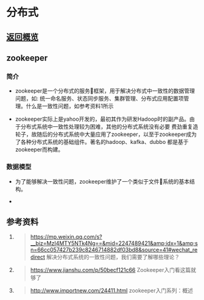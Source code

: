 # 分布式

## <a href="https://github.com/wildhunt-unique/JavaNote/blob/master/README.md">返回概览</a>

## zookeeper
### 简介
+ zookeeper是一个分布式的服务框架，用于解决分布式中一致性的数据管理问题，如: 统一命名服务、状态同步服务、集群管理、分布式应用配置项管理。什么是一致性问题，如参考资料1所示

+ zookeeper实际上是yahoo开发的，最初其作为研发Hadoop时的副产品。由于分布式系统中一致性处理较为困难，其他的分布式系统没有必要 费劲重复造轮子，故随后的分布式系统中大量应用了zookeeper，以至于zookeeper成为了各种分布式系统的基础组件。著名的hadoop、kafka、dubbo 都是基于zookeeper而构建。

### 数据模型

+ 为了能够解决一致性问题，zookeeper维护了一个类似于文件系统的基本结构。

+ 

## 参考资料

1. > https://mp.weixin.qq.com/s?__biz=MzI4MTY5NTk4Ng==&mid=2247489421&amp;idx=1&amp;sn=66cc057427b239c8246714882df03bd8&source=41#wechat_redirect 解决分布式系统的一致性问题，我们需要了解哪些理论？

1. > https://www.jianshu.com/p/50becf121c66 Zookeeper入门看这篇就够了

1. > http://www.importnew.com/24411.html zookeeper入门系列：概述

